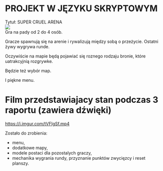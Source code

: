 # PROJEKT W JĘZYKU SKRYPTOWYM
Tytuł: SUPER CRUEL ARENA<br>
<img src='https://i.imgur.com/4PZQvIL.png'><br>
Gra na pady od 2 do 4 osób.

Gracze spawnują się na arenie i rywalizują między sobą o przeżycie.
Ostatni żywy wygrywa runde.

Oczywiście na mapie będą pojawiać się 
roznego rodzaju bronie, które uatrakcyjnią rozgrywke.

Będzie też wybór map.

I piękne menu.
# Film przedstawiajacy stan podczas 3 raportu (zawiera dźwięki)
https://i.imgur.com/tVFIgSf.mp4

Zostało do zrobienia:
 - menu,
 - dodatkowe mapy,
 - modele postaci dla pozostalych graczy,
 - mechanika wygrania rundy, przyznanie punktów zwycięzcy i reset planszy.
